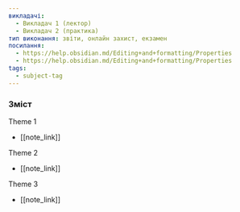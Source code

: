```yaml
---
викладачі:
  - Викладач 1 (лектор)
  - Викладач 2 (практика)
тип виконання: звіти, онлайн захист, екзамен
посилання:
  - https://help.obsidian.md/Editing+and+formatting/Properties
  - https://help.obsidian.md/Editing+and+formatting/Properties
tags:
  - subject-tag
---
```




###  Зміст

Theme 1
- [[note_link]]

Theme 2
- [[note_link]]

Theme 3
- [[note_link]]




